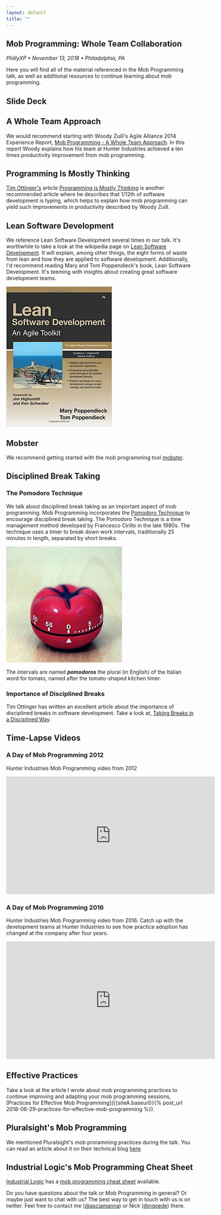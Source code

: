 ```yaml
---
layout: default
title: ""
---
```

## Mob Programming: Whole Team Collaboration 
_PhillyXP &bull; November 13, 2018 &bull; Philadelphia, PA_

Here you will find all of the material referenced in the Mob Programming talk, as well as additional resources to continue learning about mob programming. 

## Slide Deck
<script async class="speakerdeck-embed" data-id="0a00525caae246b883f010d796d7f8fb" data-ratio="1.77777777777778" src="//speakerdeck.com/assets/embed.js"></script>

## A Whole Team Approach

We would recommend starting with Woody Zuill's Agile Alliance 2014 Experience Report, [Mob Programming - A Whole Team Approach](https://www.agilealliance.org/resources/experience-reports/mob-programming-agile2014/). In this report Woody explains how his team at Hunter Industries achieved a ten times productivity improvement from mob programming.

## Programming Is Mostly Thinking

[Tim Ottinger's](https://www.twitter.com/tottinge) article [Programming is Mostly Thinking](http://agileotter.blogspot.com/2014/09/programming-is-mostly-thinking.html) is another recommended article where he describes that 1/12th of software development is typing, which helps to explain how mob programming can yield such improvements in productivity described by Woody Zuill.

## Lean Software Development
We reference Lean Software Development several times in our talk. It's worthwhile to take a look at the wikipedia page on [Lean Software Development](https://en.wikipedia.org/wiki/Lean_software_development). It will explain, among other things, the eight forms of waste from lean and how they are applied to software development. Additionally, I'd recommend reading Mary and Tom Poppendieck's book, Lean Software Development. It's teeming with insights about creating great software development teams. 

<img src="/img/lean-software-development.jpg" alt="Lean Software Development by Mary and Tom Poppendieck" class="img-responsive" />

## Mobster

We recommend getting started with the mob programming tool [mobster](http://mobster.cc/).

## Disciplined Break Taking

### The Pomodoro Technique

We talk about disciplined break taking as an important aspect of mob programming. Mob Programming incorporates the [Pomodoro Technique](https://francescocirillo.com/pages/pomodoro-technique) to encourage disciplined break taking. The Pomodoro Technique is a time management method developed by Francesco Cirillo in the late 1980s. The technique uses a timer to break down work intervals, traditionally 25 minutes in length, separated by short breaks. 

<img src="/img/pomodoro.jpg" alt="Pomodoro Timer" class="img-responsive" />

The intervals are named __*pomodoros*__ the plural (in English) of the Italian word for tomato, named after the tomato-shaped kitchen timer. 

### Importance of Disciplined Breaks
Tim Ottinger has written an excellent article about the importance of disciplined breaks in software development. Take a look at, [Taking Breaks in a Disciplined Way](http://agileotter.blogspot.com/2017/11/taking-breaks-in-disciplined-way.html).

## Time-Lapse Videos
### A Day of Mob Programming 2012

Hunter Industries Mob Programming video from 2012

<iframe width="560" height="315" src="https://www.youtube.com/embed/p_pvslS4gEI?rel=0" frameborder="0" allow="autoplay; encrypted-media" allowfullscreen></iframe>
<br/>

### A Day of Mob Programming 2016
Hunter Industries Mob Programming video from 2016. Catch up with the development teams at Hunter Industries to see how practice adoption has changed at the company after four years.
<iframe width="560" height="315" src="https://www.youtube.com/embed/dVqUcNKVbYg?rel=0" frameborder="0" allow="autoplay; encrypted-media" allowfullscreen></iframe>
<br/>

## Effective Practices

Take a look at the article I wrote about mob programming practices to continue improving and adapting your mob programming sessions, [Practices for Effective Mob Programming]({{siteA.baseurl}}{% post_url 2018-06-29-practices-for-effective-mob-programming %}).

## Pluralsight's Mob Programming
We mentioned Pluralsight's mob proramming practices during the talk. You can read an article about it on their technical blog [here](https://www.pluralsight.com/tech-blog/mob-programming).

## Industrial Logic's Mob Programming Cheat Sheet
[Industrial Logic](https://www.industriallogic.com) has a [mob programming cheat sheet](https://docs.google.com/document/d/1Ve5LVAJvGqJbUZR6C2o3ZNvFPKpuJ6sfIwxlpgKpKCk/) available. 

Do you have questions about the talk or Mob Programming in general? Or maybe just want to chat with us? The best way to get in touch with us is on twitter. Feel free to contact me ([@asciamanna](https://www.twitter.com/asciamanna)) or Nick ([@ngoede](https://www.twitter.com/ngoede)) there. 
